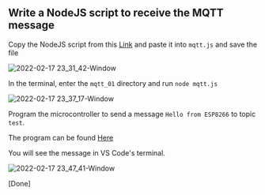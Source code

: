 ## Write a NodeJS script to receive the MQTT message

Copy the NodeJS script from this [Link](https://github.com/thanasinb/Installing-Linux/blob/c54366d4923c58a57a88c99d2c16579273ec8b03/5_installing_Mosquitto_NodeJS/mqtt.js) and paste it into `mqtt.js` and save the file

![2022-02-17 23_31_42-Window](https://user-images.githubusercontent.com/55657279/154526642-0a0a6d91-6895-46b3-b329-1107bf5fc60f.png)

In the terminal, enter the `mqtt_01` directory and run `node mqtt.js`

![2022-02-17 23_37_17-Window](https://user-images.githubusercontent.com/55657279/154527734-95466400-35d8-485c-954a-1fb52ff868f5.png)

Program the microcontroller to send a message `Hello from ESP8266` to topic `test`. 

The program can be found [Here](https://github.com/thanasinb/Installing-Linux/blob/763b9c69d4666968086f55897e51c4ba98a09c31/5_installing_Mosquitto_NodeJS/mqtt.ino)

You will see the message in VS Code's terminal.

![2022-02-17 23_47_41-Window](https://user-images.githubusercontent.com/55657279/154529956-bfea4231-c5db-4dd8-87f8-30360d9bd5b8.png)

[Done]
